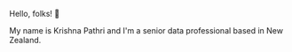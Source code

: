 Hello, folks! 👋

My name is Krishna Pathri and I'm a senior data professional based in New Zealand.
